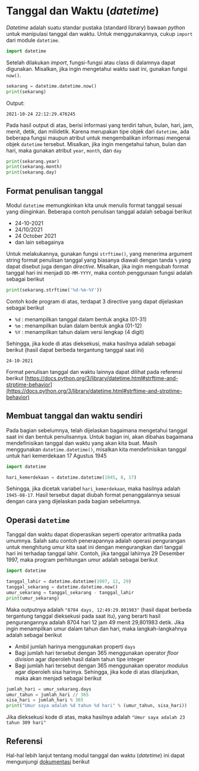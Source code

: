 # Tanggal dan Waktu (_datetime_)

_Datetime_ adalah suatu standar pustaka (standard library) bawaan _python_ untuk manipulasi tanggal dan waktu. Untuk menggunakannya, cukup `import` dari module `datetime`.

```python
import datetime
```

Setelah dilakukan _import_, fungsi-fungsi atau class di dalamnya dapat digunakan. Misalkan, jika ingin mengetahui waktu saat ini, gunakan fungsi `now()`.

```python
sekarang = datetime.datetime.now()
print(sekarang)
```

Output:
```
2021-10-24 22:12:29.476245
```

Pada hasil output di atas, berisi informasi yang terdiri tahun, bulan, hari, jam, menit, detik, dan milidetik. Karena merupakan tipe objek dari `datetime`, ada beberapa fungsi maupun atribut untuk mengembalikan informasi mengenai objek `datetime` tersebut. Misalkan, jika ingin mengetahui tahun, bulan dan hari, maka gunakan atribut `year`, `month`, dan `day`

```python
print(sekarang.year)
print(sekarang.month)
print(sekarang.day)
```

## Format penulisan tanggal

Modul `datetime` memungkinkan kita unuk menulis format tanggal sesuai yang diinginkan. Beberapa contoh penulisan tanggal adalah sebagai berikut
- 24-10-2021
- 24/10/2021
- 24 October 2021
- dan lain sebagainya

Untuk melakukannya, gunakan fungsi `strftime()`, yang menerima argument string format penulisan tanggal yang biasanya diawali dengan tanda `%` yang dapat disebut juga dengan _directive_. Misalkan, jika ingin mengubah format tanggal hari ini menjadi `DD-MM-YYYY`, maka contoh penggunaan fungsi adalah sebagai berikut

```python
print(sekarang.strftime('%d-%m-%Y'))
```

Contoh kode program di atas, terdapat 3 directive yang dapat dijelaskan sebagai berikut
- `%d` : menampilkan tanggal dalam bentuk angka (01-31)
- `%m` : menampilkan bulan dalam bentuk angka (01-12)
- `%Y` : menampilkan tahun dalam versi lengkap (4 digit)

Sehingga, jika kode di atas dieksekusi, maka hasilnya adalah sebagai berikut (hasil dapat berbeda tergantung tanggal saat ini)
```
24-10-2021
```
Format penulisan tanggal dan waktu lainnya dapat dilihat pada referensi berikut [https://docs.python.org/3/library/datetime.html#strftime-and-strptime-behavior](https://docs.python.org/3/library/datetime.html#strftime-and-strptime-behavior)

## Membuat tanggal dan waktu sendiri
Pada bagian sebelumnya, telah dijelaskan bagaimana mengetahui tanggal saat ini dan bentuk penulisannya. Untuk bagian ini, akan dibahas bagaimana mendefinisikan tanggal dan waktu yang akan kita buat. Masih menggunakan `datetime.datetime()`, misalkan kita mendefinisikan tanggal untuk hari kemerdekaan 17 Agustus 1945

```python
import datetime

hari_kemerdekaan = datetime.datetime(1945, 8, 17)
```

Sehingga, jika dicetak variabel `hari_kemerdekaan`, maka hasilnya adalah `1945-08-17`. Hasil tersebut dapat diubah format penanggalannya sesuai dengan cara yang dijelaskan pada bagian sebelumnya.

## Operasi `datetime`
Tanggal dan waktu dapat dioperasikan seperti operator aritmatika pada umumnya. Salah satu contoh penerapannya adalah operasi pengurangan untuk menghitung umur kita saat ini dengan mengurangkan dari tanggal hari ini terhadap tanggal lahir. Contoh, jika tanggal lahirnya 29 Desember 1997, maka program perhitungan umur adalah sebagai berikut

```python
import datetime

tanggal_lahir = datetime.datetime(1997, 12, 29)
tanggal_sekarang = datetime.datetime.now()
umur_sekarang = tanggal_sekarang - tanggal_lahir
print(umur_sekarang)
```

Maka outputnya adalah `"8704 days, 12:49:29.801983"` (hasil dapat berbeda tergantung tanggal dieksekusi pada saat itu), yang berarti hasil pengurangannya adalah 8704 hari 12 jam 49 menit 29,801983 detik. Jika ingin menampilkan umur dalam tahun dan hari, maka langkah-langkahnya adalah sebagai berikut
- Ambil jumlah harinya menggunakan properti `days`
- Bagi jumlah hari tersebut dengan 365 menggunakan operator _floor division_ agar diperoleh hasil dalam tahun tipe integer
- Bagi jumlah hari tersebut dengan 365 menggunakan operator _modulus_ agar diperoleh sisa harinya.
Sehingga, jika kode di atas dilanjutkan, maka akan menjadi sebagai berikut

```python
jumlah_hari = umur_sekarang.days
umur_tahun = jumlah_hari // 365
sisa_hari = jumlah_hari % 365
print("Umur saya adalah %d tahun %d hari" % (umur_tahun, sisa_hari))
```

Jika dieksekusi kode di atas, maka hasilnya adalah `"Umur saya adalah 23 tahun 309 hari"`

## Referensi
Hal-hal lebih lanjut tentang modul tanggal dan waktu (_datetime_) ini dapat mengunjungi [dokumentasi](https://docs.python.org/3.9/library/datetime.html) berikut
